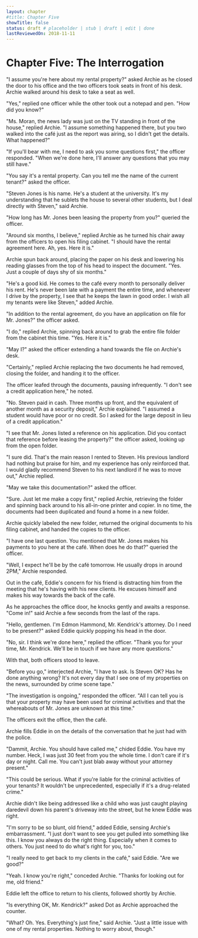 ```yaml
---
layout: chapter
#title: Chapter Five
showTitle: false
status: draft # placeholder | stub | draft | edit | done
lastReviewedOn: 2018-11-11
---
```


# Chapter Five: The Interrogation

"I assume you're here about my rental property?" asked Archie as he closed the door to his office and the two officers took seats in front of his desk. Archie walked around his desk to take a seat as well.

"Yes," replied one officer while the other took out a notepad and pen. "How did you know?"

"Ms. Moran, the news lady was just on the TV standing in front of the house," replied Archie. "I assume something happened there, but you two walked into the café just as the report was airing, so I didn't get the details. What happened?"

"If you'll bear with me, I need to ask you some questions first," the officer responded. "When we're done here, I'll answer any questions that you may still have."

"You say it's a rental property. Can you tell me the name of the current tenant?" asked the officer.

"Steven Jones is his name. He's a student at the university. It's my understanding that he sublets the house to several other students, but I deal directly with Steven," said Archie.

"How long has Mr. Jones been leasing the property from you?" queried the officer.

"Around six months, I believe," replied Archie as he turned his chair away from the officers to open his filing cabinet. "I should have the rental agreement here. Ah, yes. Here it is."

Archie spun back around, placing the paper on his desk and lowering his reading glasses from the top of his head to inspect the document. "Yes. Just a couple of days shy of six months."

"He's a good kid. He comes to the café every month to personally deliver his rent. He's never been late with a payment the entire time, and whenever I drive by the property, I see that he keeps the lawn in good order. I wish all my tenants were like Steven," added Archie.

"In addition to the rental agreement, do you have an application on file for Mr. Jones?" the officer asked.

"I do," replied Archie, spinning back around to grab the entire file folder from the cabinet this time. "Yes. Here it is."

"May I?" asked the officer extending a hand towards the file on Archie's desk.

"Certainly," replied Archie replacing the two documents he had removed, closing the folder, and handing it to the officer.

The officer leafed through the documents, pausing infrequently. "I don't see a credit application here," he noted.

"No. Steven paid in cash. Three months up front, and the equivalent of another month as a security deposit," Archie explained. "I assumed a student would have poor or no credit. So I asked for the large deposit in lieu of a credit application."

"I see that Mr. Jones listed a reference on his application. Did you contact that reference before leasing the property?" the officer asked, looking up from the open folder.

"I sure did. That's the main reason I rented to Steven. His previous landlord had nothing but praise for him, and my experience has only reinforced that. I would gladly recommend Steven to his next landlord if he was to move out," Archie replied.

"May we take this documentation?" asked the officer.

"Sure. Just let me make a copy first," replied Archie, retrieving the folder and spinning back around to his all-in-one printer and copier. In no time, the documents had been duplicated and found a home in a new folder. 

Archie quickly labeled the new folder, returned the original documents to his filing cabinet, and handed the copies to the officer.

"I have one last question. You mentioned that Mr. Jones makes his payments to you here at the café. When does he do that?" queried the officer.

"Well, I expect he'll be by the café tomorrow. He usually drops in around 2PM," Archie responded.

Out in the café, Eddie's concern for his friend is distracting him from the meeting that he's having with his new clients. He excuses himself and makes his way towards the back of the café.

As he approaches the office door, he knocks gently and awaits a response. "Come in!" said Archie a few seconds from the last of the raps.

"Hello, gentlemen. I'm Edmon Hammond, Mr. Kendrick's attorney. Do I need to be present?" asked Eddie quickly popping his head in the door.

"No, sir. I think we're done here," replied the officer. "Thank you for your time, Mr. Kendrick. We'll be in touch if we have any more questions."

With that, both officers stood to leave.

"Before you go," interjected Archie, "I have to ask. Is Steven OK? Has he done anything wrong? It's not every day that I see one of my properties on the news, surrounded by crime scene tape."

"The investigation is ongoing," responded the officer. "All I can tell you is that your property may have been used for criminal activities and that the whereabouts of Mr. Jones are unknown at this time."

The officers exit the office, then the café.

Archie fills Eddie in on the details of the conversation that he just had with the police.

"Dammit, Archie. You should have called me," chided Eddie.  You have my number. Heck, I was just 30 feet from you the whole time. I don't care if it's day or night. Call me. You can't just blab away without your attorney present." 

"This could be serious. What if you're liable for the criminal activities of your tenants? It wouldn't be unprecedented, especially if it's a drug-related crime."

Archie didn't like being addressed like a child who was just caught playing daredevil down his parent's driveway into the street, but he knew Eddie was right.

"I'm sorry to be so blunt, old friend," added Eddie, sensing Archie's embarrassment. "I just don't want to see you get pulled into something like this. I know you always do the right thing. Especially when it comes to others. You just need to do what's right for you, too."

"I really need to get back to my clients in the café," said Eddie. "Are we good?"

"Yeah. I know you're right," conceded Archie. "Thanks for looking out for me, old friend."

Eddie left the office to return to his clients, followed shortly by Archie.

"Is everything OK, Mr. Kendrick?" asked Dot as Archie approached the counter.

"What? Oh. Yes. Everything's just fine," said Archie. "Just a little issue with one of my rental properties. Nothing to worry about, though."
